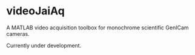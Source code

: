 # videoJaiAq
A MATLAB video acquisition toolbox for monochrome scientific GenICam cameras.

Currently under development.
